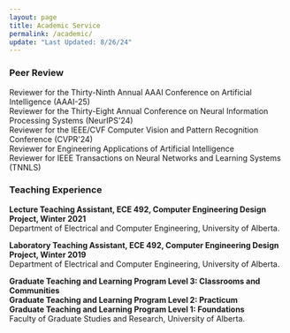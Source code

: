 ```yaml
---
layout: page
title: Academic Service
permalink: /academic/
update: "Last Updated: 8/26/24"
---
```


### Peer Review
Reviewer for the Thirty-Ninth Annual AAAI Conference on Artificial Intelligence (AAAI-25)<br>
Reviewer for the Thirty-Eight Annual Conference on Neural Information Processing Systems (NeurIPS'24)<br>
Reviewer for the IEEE/CVF Computer Vision and Pattern Recognition Conference (CVPR'24)<br>
Reviewer for Engineering Applications of Artificial Intelligence<br>
Reviewer for IEEE Transactions on Neural Networks and Learning Systems (TNNLS)<br>

### Teaching Experience

**Lecture Teaching Assistant, ECE 492, Computer Engineering Design Project, Winter 2021**<br>
Department of Electrical and Computer Engineering, University of Alberta.<br>

**Laboratory Teaching Assistant, ECE 492, Computer Engineering Design Project, Winter 2019**<br>
Department of Electrical and Computer Engineering, University of Alberta.<br>


**Graduate Teaching and Learning Program Level 3: Classrooms and Communities**<br>
**Graduate Teaching and Learning Program Level 2: Practicum**<br>
**Graduate Teaching and Learning Program Level 1: Foundations**<br>
Faculty of Graduate Studies and Research, University of Alberta.
